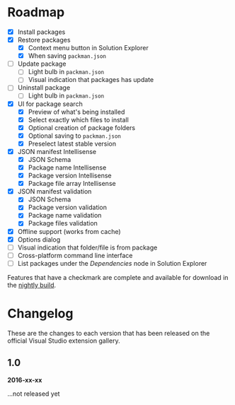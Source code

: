 # Roadmap

- [x] Install packages
- [x] Restore packages
  - [x] Context menu button in Solution Explorer
  - [x] When saving `packman.json`
- [ ] Update package
  - [ ] Light bulb in `packman.json`
  - [ ] Visual indication that packages has update
- [ ] Uninstall package
  - [ ] Light bulb in `packman.json`
- [x] UI for package search
  - [x] Preview of what's being installed
  - [x] Select exactly which files to install
  - [x] Optional creation of package folders
  - [x] Optional saving to `packman.json`
  - [x] Preselect latest stable version
- [x] JSON manifest Intellisense
  - [x] JSON Schema
  - [x] Package name Intellisense
  - [x] Package version Intellisense
  - [x] Package file array Intellisense
- [x] JSON manifest validation
  - [x] JSON Schema
  - [x] Package version validation
  - [x] Package name validation
  - [x] Package files validation
- [x] Offline support (works from cache)
- [x] Options dialog
- [ ] Visual indication that folder/file is from package
- [ ] Cross-platform command line interface
- [ ] List packages under the _Dependencies_ node in Solution Explorer

Features that have a checkmark are complete and available for
download in the
[nightly build](http://vsixgallery.com/extension/ce753d0f-f511-4b2b-93de-5cc50145dca6/).

# Changelog

These are the changes to each version that has been released
on the official Visual Studio extension gallery.

## 1.0
**2016-xx-xx**

...not released yet